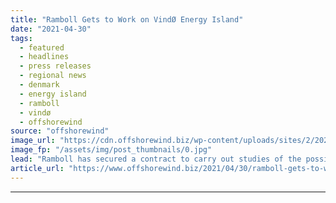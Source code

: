 ```yaml
---
title: "Ramboll Gets to Work on VindØ Energy Island"
date: "2021-04-30"
tags: 
  - featured
  - headlines
  - press releases
  - regional news
  - denmark
  - energy island
  - ramboll
  - vindø
  - offshorewind
source: "offshorewind"
image_url: "https://cdn.offshorewind.biz/wp-content/uploads/sites/2/2021/04/30102003/Ramboll-Gets-to-Work-on-Vind%C3%98-Energy-Island.jpg"
image_fp: "/assets/img/post_thumbnails/0.jpg"
lead: "Ramboll has secured a contract to carry out studies of the possible activities on"
article_url: "https://www.offshorewind.biz/2021/04/30/ramboll-gets-to-work-on-vindo-energy-island/"
---
```


---
